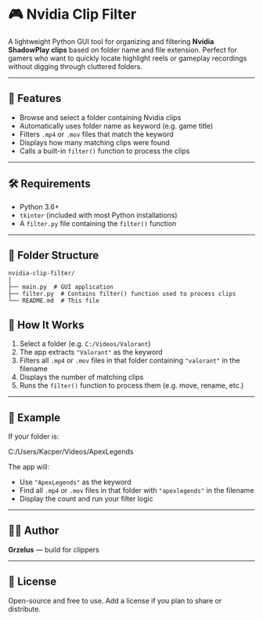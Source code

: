 # 🎮 Nvidia Clip Filter

A lightweight Python GUI tool for organizing and filtering **Nvidia ShadowPlay clips** based on folder name and file extension. Perfect for gamers who want to quickly locate highlight reels or gameplay recordings without digging through cluttered folders.

---

## 🚀 Features

- Browse and select a folder containing Nvidia clips
- Automatically uses folder name as keyword (e.g. game title)
- Filters `.mp4` or `.mov` files that match the keyword
- Displays how many matching clips were found
- Calls a built-in `filter()` function to process the clips

---

## 🛠 Requirements

- Python 3.6+
- `tkinter` (included with most Python installations)
- A `filter.py` file containing the `filter()` function

---

## 📁 Folder Structure

```
nvidia-clip-filter/ 
│ 
├── main.py  # GUI application
├── filter.py  # Contains filter() function used to process clips
└── README.md  # This file
```


## 📂 How It Works

1. Select a folder (e.g. `C:/Videos/Valorant`)
2. The app extracts `"Valorant"` as the keyword
3. Filters all `.mp4` or `.mov` files in that folder containing `"valorant"` in the filename
4. Displays the number of matching clips
5. Runs the `filter()` function to process them (e.g. move, rename, etc.)

---

## 🧪 Example

If your folder is:

C:/Users/Kacper/Videos/ApexLegends

The app will:
- Use `"ApexLegends"` as the keyword
- Find all `.mp4` or `.mov` files in that folder with `"apexlegends"` in the filename
- Display the count and run your filter logic

---

## 🧑‍💻 Author

**Grzelus** — build for clippers

---

## 📃 License

Open-source and free to use. Add a license if you plan to share or distribute.